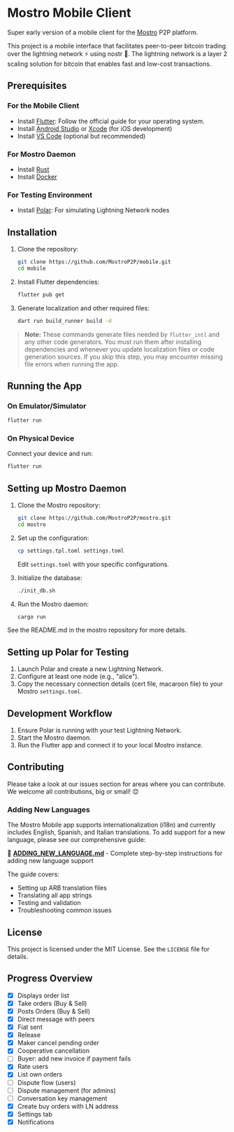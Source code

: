 # Mostro Mobile Client

Super early version of a mobile client for the [Mostro](https://github.com/MostroP2P/mostro) P2P platform.

This project is a mobile interface that facilitates peer-to-peer bitcoin trading over the lightning network ⚡️ using nostr 🦩. The lightning network is a layer 2 scaling solution for bitcoin that enables fast and low-cost transactions.

## Prerequisites

### For the Mobile Client

- Install [Flutter](https://flutter.dev/docs/get-started/install): Follow the official guide for your operating system.
- Install [Android Studio](https://developer.android.com/studio) or [Xcode](https://developer.apple.com/xcode/) (for iOS development)
- Install [VS Code](https://code.visualstudio.com/) (optional but recommended)

### For Mostro Daemon

- Install [Rust](https://www.rust-lang.org/tools/install)
- Install [Docker](https://docs.docker.com/get-docker/)

### For Testing Environment

- Install [Polar](https://lightningpolar.com/): For simulating Lightning Network nodes

## Installation

1. Clone the repository:

   ```bash
   git clone https://github.com/MostroP2P/mobile.git
   cd mobile
   ```

2. Install Flutter dependencies:

   ```bash
   flutter pub get
   ```

3. Generate localization and other required files:

   ```bash
   dart run build_runner build -d
   ```

> **Note:**
> These commands generate files needed by `flutter_intl` and any other code generators. You must run them after installing dependencies and whenever you update localization files or code generation sources. If you skip this step, you may encounter missing file errors when running the app.

## Running the App

### On Emulator/Simulator

```bash
flutter run
```

### On Physical Device

Connect your device and run:

```bash
flutter run
```

## Setting up Mostro Daemon

1. Clone the Mostro repository:

   ```bash
   git clone https://github.com/MostroP2P/mostro.git
   cd mostro
   ```

2. Set up the configuration:

   ```bash
   cp settings.tpl.toml settings.toml
   ```

   Edit `settings.toml` with your specific configurations.

3. Initialize the database:

   ```bash
   ./init_db.sh
   ```

4. Run the Mostro daemon:

   ```bash
   cargo run
   ```

See the README.md in the mostro repository for more details.

## Setting up Polar for Testing

1. Launch Polar and create a new Lightning Network.
2. Configure at least one node (e.g., "alice").
3. Copy the necessary connection details (cert file, macaroon file) to your Mostro `settings.toml`.

## Development Workflow

1. Ensure Polar is running with your test Lightning Network.
2. Start the Mostro daemon.
3. Run the Flutter app and connect it to your local Mostro instance.

## Contributing

Please take a look at our issues section for areas where you can contribute. We welcome all contributions, big or small! 😊

### Adding New Languages

The Mostro Mobile app supports internationalization (i18n) and currently includes English, Spanish, and Italian translations. To add support for a new language, please see our comprehensive guide:

📖 **[ADDING_NEW_LANGUAGE.md](ADDING_NEW_LANGUAGE.md)** - Complete step-by-step instructions for adding new language support

The guide covers:
- Setting up ARB translation files
- Translating all app strings
- Testing and validation
- Troubleshooting common issues

## License

This project is licensed under the MIT License. See the `LICENSE` file for details.

## Progress Overview

- [x] Displays order list
- [x] Take orders (Buy & Sell)
- [x] Posts Orders (Buy & Sell)
- [x] Direct message with peers
- [x] Fiat sent
- [x] Release
- [x] Maker cancel pending order
- [x] Cooperative cancellation
- [ ] Buyer: add new invoice if payment fails
- [x] Rate users
- [x] List own orders
- [ ] Dispute flow (users)
- [ ] Dispute management (for admins)
- [ ] Conversation key management
- [x] Create buy orders with LN address
- [x] Settings tab
- [x] Notifications
